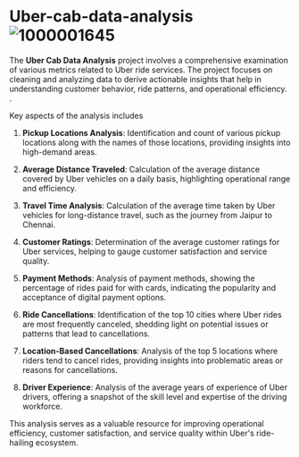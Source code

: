 # Uber-cab-data-analysis![1000001645](https://github.com/user-attachments/assets/a010028d-05d3-4fd1-8d19-bf77dcd82afb)

The **Uber Cab Data Analysis** project involves a comprehensive examination of various metrics related to Uber ride services. The project focuses on cleaning and analyzing data to derive actionable insights that help in understanding customer behavior, ride patterns, and operational efficiency.
. 

Key aspects of the analysis includes 
   
1. **Pickup Locations Analysis**: Identification and count of various pickup locations along with the names of those locations, providing insights into high-demand areas.

2. **Average Distance Traveled**: Calculation of the average distance covered by Uber vehicles on a daily basis, highlighting operational range and efficiency.

3. **Travel Time Analysis**: Calculation of the average time taken by Uber vehicles for long-distance travel, such as the journey from Jaipur to Chennai.

4. **Customer Ratings**: Determination of the average customer ratings for Uber services, helping to gauge customer satisfaction and service quality.

5. **Payment Methods**: Analysis of payment methods, showing the percentage of rides paid for with cards, indicating the popularity and acceptance of digital payment options.

6. **Ride Cancellations**: Identification of the top 10 cities where Uber rides are most frequently canceled, shedding light on potential issues or patterns that lead to cancellations.

7. **Location-Based Cancellations**: Analysis of the top 5 locations where riders tend to cancel rides, providing insights into problematic areas or reasons for cancellations.

8. **Driver Experience**: Analysis of the average years of experience of Uber drivers, offering a snapshot of the skill level and expertise of the driving workforce.

This analysis serves as a valuable resource for improving operational efficiency, customer satisfaction, and service quality within Uber's ride-hailing ecosystem.
